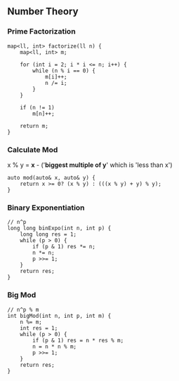 ## Number Theory
### Prime Factorization

```
map<ll, int> factorize(ll n) {
    map<ll, int> m;
    
    for (int i = 2; i * i <= n; i++) {
        while (n % i == 0) {
            m[i]++;
            n /= i;
        }
    }
    
    if (n != 1)
        m[n]++;
        
    return m;
}
```

### Calculate Mod
x % y = **x** - ('**biggest multiple of y**' which is 'less than x')

```
auto mod(auto& x, auto& y) {
    return x >= 0? (x % y) : (((x % y) + y) % y);
}
```

### Binary Exponentiation

```
// n^p
long long binExpo(int n, int p) {
    long long res = 1;
    while (p > 0) {
        if (p & 1) res *= n;
        n *= n;
        p >>= 1;
    }
    return res;
}
```

### Big Mod

```
// n^p % m
int bigMod(int n, int p, int m) {
    n %= m;
    int res = 1;
    while (p > 0) {
        if (p & 1) res = n * res % m;
        n = n * n % m;
        p >>= 1;
    }
    return res;
}
```
